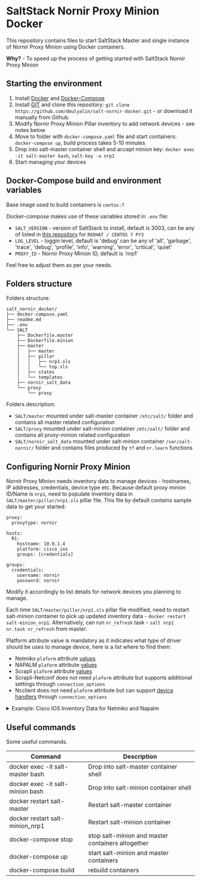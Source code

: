 # SaltStack Nornir Proxy Minion Docker

This repository contains files to start SaltStack Master and 
single instance of Nornir Proxy Minion using Docker containers.

**Why?** - To speed up the process of getting started with SaltStack Nornir Proxy Minion 

## Starting the environment

1. Install [Docker](https://docs.docker.com/engine/install/) and [Docker-Compose](https://docs.docker.com/compose/install/)
2. Install [GIT](https://git-scm.com/book/en/v2/Getting-Started-Installing-Git) and clone this repository: `git clone https://github.com/dmulyalin/salt-nornir-docker.git` - or download it manually from Github.
3. Modify Nornir Proxy Minion Pillar inventory to add network devices - see notes below
4. Move to folder with `docker-compose.yaml` file and start containers: `docker-compose up`, build process takes 5-10 minutes
6. Drop into salt-master container shell and accept minion key: `docker exec -it salt-master bash`, `salt-key -a nrp1`
7. Start managing your devices

## Docker-Compose build and environment variables

Base image used to build containers is `centos:7`

Docker-compose makes use of these variables stored in `.env` file:

- `SALT_VERSION` - version of SaltStack to install, default is 3003, can be any of listed in [this repository](https://repo.saltproject.io/#rhel) for `REDHAT / CENTOS 7 PY3`
- `LOG_LEVEL` - loggin level, default is 'debug' can be any of 'all', 'garbage', 'trace', 'debug', 'profile', 'info', 'warning', 'error', 'critical', 'quiet'
- `PROXY_ID` - Nornir Proxy Minion ID, default is 'nrp1'

Feel free to adjust them as per your needs.

## Folders structure

Folders structure:

```
salt_nornir_docker/
├── docker-compose.yaml
├── readme.md
├── .env
└── SALT
    ├── Dockerfile.master
    ├── Dockerfile.minion
    ├── master
    │   ├── master
    │   ├── pillar
    │   │   ├── nrp1.sls
    │   │   └── top.sls
    │   ├── states
    │   └── templates
    ├── nornir_salt_data
    └── proxy
        └── proxy
```        
    
Folders description:
    
- `SALT/master` mounted under salt-master container `/etc/salt/` folder and contains all master related configuration
- `SALT/proxy` mounted under salt-minion container `/etc/salt/` folder and contains all proxy-minion related configuration
- `SALT/nornir_salt_data` mounted under salt-minion container `/var/salt-nornir/` folder and contains files produced by `tf` and `nr.learn` functions

## Configuring Nornir Proxy Minion

Nornir Proxy Minion needs inventory data to manage devices - hostnames, IP addresses, credentials, device type etc. Because 
default proxy minion ID/Name is `nrp1`, need to populate inventory data in `SALT/master/pillar/nrp1.sls` pillar file. This file 
by default contains sample data to get your started:

```
proxy:
  proxytype: nornir

hosts:
  R1:
    hostname: 10.0.1.4
    platform: cisco_ios
    groups: [credentials]
          
groups: 
  credentials:
    username: nornir
    password: nornir
```

Modify it accordingly to list details for network devices you planning to manage.

Each time `SALT/master/pillar/nrp1.sls` pillar file modified, need to restart salt-minion container to pick up
updated inventory data - `docker restart salt-minion_nrp1`. Alternatively, can run `nr_refresh` task - `salt nrp1 nr.task nr_refresh`
from master.

Platform attribute value is mandatory as it indicates what type of driver should be uses to manage device, here is a list where to find them:

- Netmiko `plaform` attribute [values](https://github.com/ktbyers/netmiko/blob/develop/PLATFORMS.md#supported-ssh-device_type-values)
- NAPALM `plaform` attribute [values](https://napalm.readthedocs.io/en/latest/support/)
- Scrapli `plaform` attribute [values](https://scrapli.github.io/nornir_scrapli/user_guide/project_details/#supported-platforms)
- Scrapli-Netconf does not need `plaform` attribute but supports additional settings through `connection_options`
- Ncclient does not need `plaform` attribute but can support [device handlers](https://github.com/ncclient/ncclient#supported-device-handlers) through `connection_options`

<details><summary>Example: Cisco IOS Inventory Data for Netmiko and Napalm</summary>
```yaml
hosts:
  R1:
    hostname: 10.0.1.4
    platform: cisco_ios
    groups: [credentials]
          
groups: 
  credentials:
    username: nornir
    password: nornir
```
</details>

<details><summary>Example:Arista cEOS Inventory Data for Netmiko, Napalm, Scrapli, Scrapli-Netconf, Ncclient and HTTP connections</summary>
```yaml
hosts:
  ceos1:
    hostname: 10.0.1.4
    platform: arista_eos
    groups: [credentials, eos_params]
          
groups: 
  credentials:
    username: nornir
    password: nornir
    data:
      ntp_servers: ["3.3.3.3", "3.3.3.4"]
      syslog_servers: ["1.2.3.4", "4.3.2.1"] 
  eos_params:
    connection_options:
      scrapli:
        platform: arista_eos
        extras:
          auth_strict_key: False
          ssh_config_file: False
      scrapli_netconf:
        port: 830
        extras:
          ssh_config_file: True
          auth_strict_key: False
          transport: paramiko
          transport_options: 
            netconf_force_pty: False
      napalm:
        platform: eos
        optional_args:
          transport: http
          port: 80  
      ncclient:
        port: 830
        extras:
          allow_agent: False
          hostkey_verify: False
      http:
        port: 80
        transport: http
```
</details>

## Useful commands

Some useful commands.

| Command                           | Description                                       |
|-----------------------------------|---------------------------------------------------|
| docker exec -it salt-master bash  | Drop into salt-master container shell             |
| docker exec -it salt-minion bash  | Drop into salt-minion container shell             |
| docker restart salt-master        | Restart salt-master container                     |
| docker restart salt-minion_nrp1   | Restart salt-minion container                     |
| docker-compose stop               | stop salt-minion and master containers altogether |
| docker-compose up                 | start salt-minion and master containers           |
| docker-compose build              | rebuild containers                                |

